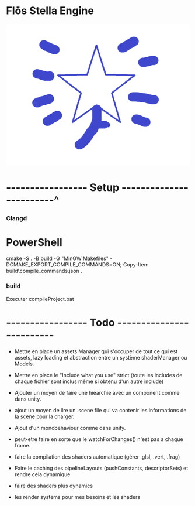 # Flōs Stella Engine
![Project Logo](images_readMe/logo_Flos_Stella_1.png)

# ----------------- Setup ------------------------^

### Clangd
# PowerShell
cmake -S . -B build -G "MinGW Makefiles" -DCMAKE_EXPORT_COMPILE_COMMANDS=ON; Copy-Item build\compile_commands.json .


### build
Executer compileProject.bat


# ----------------- Todo -------------------------
- Mettre en place un assets Manager qui s'occuper de tout ce qui est assets, lazy loading et abstraction entre un système shaderManager ou Models.

- Mettre en place le "Include what you use" strict (toute les includes de chaque fichier sont inclus même si obtenu d'un autre include)

- Ajouter un moyen de faire une hiéarchie avec un component comme dans unity.

- ajout un moyen de lire un .scene file qui va contenir les informations de la scène pour la charger.

- Ajout d'un monobehaviour comme dans unity.

- peut-etre faire en sorte que le watchForChanges() n'est pas a chaque frame.

- faire la compilation des shaders automatique (gérer .glsl, .vert, .frag)

- Faire le caching des pipelineLayouts (pushConstants, descriptorSets) et rendre cela dynamique 

- faire des shaders plus dynamics

- les render systems pour mes besoins et les shaders
